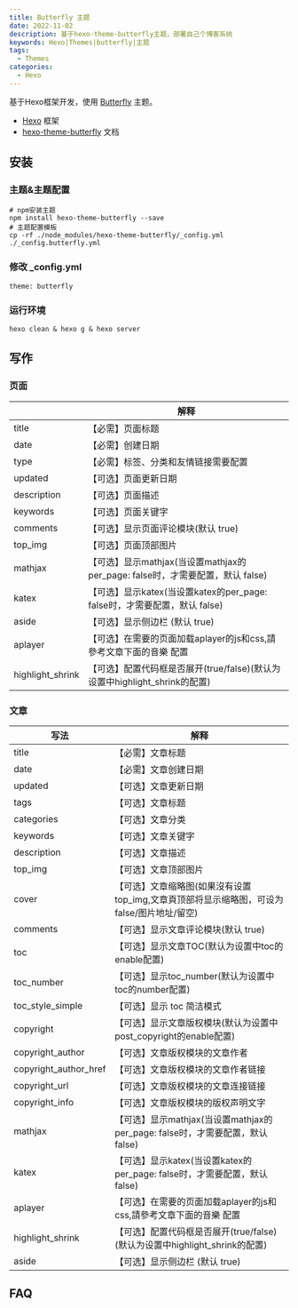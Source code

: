 ```yaml
---
title: Butterfly 主题
date: 2022-11-02
description: 基于hexo-theme-butterfly主题，部署自己个博客系统
keywords: Hexo|Themes|butterfly|主题
tags:
  - Themes
categories:
  - Hexo
---
```


基于Hexo框架开发，使用 [Butterfly](https://github.com/jerryc127/hexo-theme-butterfly) 主题。




- [Hexo](https://hexo.io/) 框架
- [hexo-theme-butterfly](https://butterfly.js.org/) 文档



## 安装

### 主题&主题配置
```
# npm安装主题
npm install hexo-theme-butterfly --save
# 主题配置模板
cp -rf ./node_modules/hexo-theme-butterfly/_config.yml ./_config.butterfly.yml
```





### 修改 _config.yml
```
theme: butterfly
```

### 运行环境

```shell
hexo clean & hexo g & hexo server
```

## 写作

### 页面

|                  | 解释                                                        |
|------------------|-----------------------------------------------------------|
| title            | 【必需】页面标题                                                  |
| date             | 【必需】创建日期                                                  |
| type             | 【必需】标签、分类和友情链接需要配置                                        |
| updated          | 【可选】页面更新日期                                                |
| description      | 【可选】页面描述                                                  |
| keywords         | 【可选】页面关键字                                                 |
| comments         | 【可选】显示页面评论模块(默认 true)                                     |
| top_img          | 【可选】页面顶部图片                                                |
| mathjax          | 【可选】显示mathjax(当设置mathjax的per_page: false时，才需要配置，默认 false) |
| katex            | 【可选】显示katex(当设置katex的per_page: false时，才需要配置，默认 false)     |
| aside            | 【可选】显示侧边栏 (默认 true)                                       |
| aplayer          | 【可选】在需要的页面加载aplayer的js和css,請參考文章下面的音樂 配置                  |
| highlight_shrink | 【可选】配置代码框是否展开(true/false)(默认为设置中highlight_shrink的配置)      |

### 文章


| 写法	                   | 解释                                                         |
|-----------------------|------------------------------------------------------------|
| title                 | 	【必需】文章标题                                                  |
| date                  | 	【必需】文章创建日期                                                |
| updated               | 	【可选】文章更新日期                                                |
| tags                  | 	【可选】文章标题                                                  |
| categories            | 	【可选】文章分类                                                  |
| keywords              | 	【可选】文章关键字                                                 |
| description           | 	【可选】文章描述                                                  |
| top_img               | 	【可选】文章顶部图片                                                |
| cover                 | 	【可选】文章缩略图(如果沒有设置top_img,文章頁顶部将显示缩略图，可设为false/图片地址/留空)     |
| comments              | 	【可选】显示文章评论模块(默认 true)                                     |
| toc                   | 	【可选】显示文章TOC(默认为设置中toc的enable配置)                           |
| toc_number            | 	【可选】显示toc_number(默认为设置中toc的number配置)                      |
| toc_style_simple      | 	【可选】显示 toc 简洁模式                                           |
| copyright             | 	【可选】显示文章版权模块(默认为设置中post_copyright的enable配置)               |
| copyright_author      | 	【可选】文章版权模块的文章作者                                           |
| copyright_author_href | 	【可选】文章版权模块的文章作者链接                                         |
| copyright_url         | 	【可选】文章版权模块的文章连接链接                                         |
| copyright_info        | 	【可选】文章版权模块的版权声明文字                                         |
| mathjax               | 	【可选】显示mathjax(当设置mathjax的per_page: false时，才需要配置，默认 false) |
| katex                 | 	【可选】显示katex(当设置katex的per_page: false时，才需要配置，默认 false)     |
| aplayer               | 	【可选】在需要的页面加载aplayer的js和css,請參考文章下面的音樂 配置                  |
| highlight_shrink      | 	【可选】配置代码框是否展开(true/false)(默认为设置中highlight_shrink的配置)      |
| aside                 | 	【可选】显示侧边栏 (默认 true)                                       |


## FAQ



